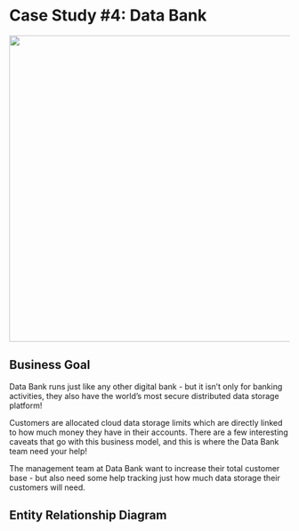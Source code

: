 # Case Study #4: Data Bank
<img src = "https://github.com/joycemok/8-Week-SQL-Challenge/assets/107952129/682bd586-499a-44fc-b215-59a6e638a82e" width = 550, height = 550)>

## Business Goal
Data Bank runs just like any other digital bank - but it isn’t only for banking activities, they also have the world’s most secure distributed data storage platform!

Customers are allocated cloud data storage limits which are directly linked to how much money they have in their accounts. There are a few interesting caveats that go with this business model, and this is where the Data Bank team need your help!

The management team at Data Bank want to increase their total customer base - but also need some help tracking just how much data storage their customers will need.

## Entity Relationship Diagram

